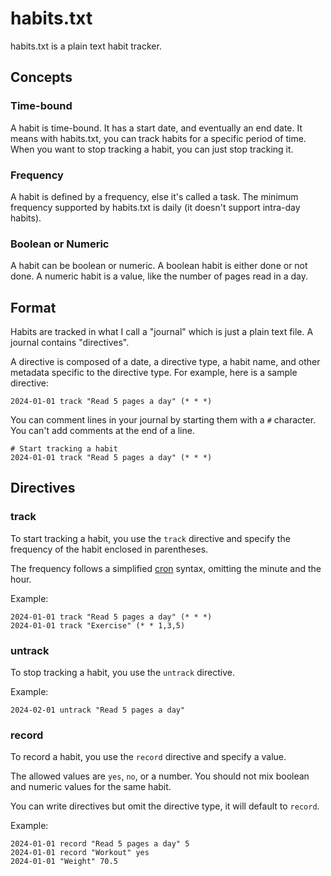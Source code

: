 # habits.txt

habits.txt is a plain text habit tracker.

## Concepts

### Time-bound

A habit is time-bound. It has a start date, and eventually an end date.
It means with habits.txt, you can track habits for a specific period of time. When you want to stop tracking a habit, you can just stop tracking it.

### Frequency

A habit is defined by a frequency, else it's called a task. The minimum frequency supported by habits.txt is daily (it doesn't support intra-day habits).

### Boolean or Numeric

A habit can be boolean or numeric. A boolean habit is either done or not done. A numeric habit is a value, like the number of pages read in a day.

## Format

Habits are tracked in what I call a "journal" which is just a plain text file. A journal contains "directives".

A directive is composed of a date, a directive type, a habit name, and other metadata specific to the directive type. For example, here is a sample directive:

```
2024-01-01 track "Read 5 pages a day" (* * *)
```

You can comment lines in your journal by starting them with a `#` character.
You can't add comments at the end of a line.

```
# Start tracking a habit
2024-01-01 track "Read 5 pages a day" (* * *)
```

## Directives

### track

To start tracking a habit, you use the `track` directive and specify the frequency of the habit enclosed in parentheses.

The frequency follows a simplified [cron](https://en.wikipedia.org/wiki/Cron) syntax, omitting the minute and the hour.

Example:

```
2024-01-01 track "Read 5 pages a day" (* * *)
2024-01-01 track "Exercise" (* * 1,3,5)
```

### untrack

To stop tracking a habit, you use the `untrack` directive.

Example:

```
2024-02-01 untrack "Read 5 pages a day"
```

### record

To record a habit, you use the `record` directive and specify a value.

The allowed values are `yes`, `no`, or a number. You should not mix boolean and numeric values for the same habit.

You can write directives but omit the directive type, it will default to `record`.

Example:

```
2024-01-01 record "Read 5 pages a day" 5
2024-01-01 record "Workout" yes
2024-01-01 "Weight" 70.5
```
